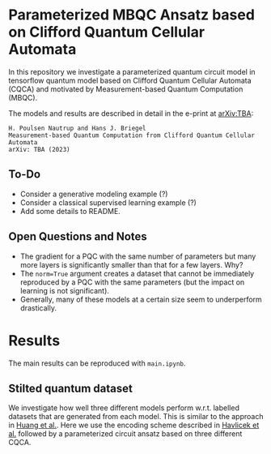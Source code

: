 # Parameterized MBQC Ansatz based on Clifford Quantum Cellular Automata

In this repository we investigate a parameterized quantum circuit model in 
tensorflow quantum model based on Clifford Quantum Cellular Automata (CQCA) and
motivated by Measurement-based Quantum Computation (MBQC).

The models and results are described in detail in the e-print at 
[arXiv:TBA](https://arxiv.org/):

```
H. Poulsen Nautrup and Hans J. Briegel
Measurement-based Quantum Computation from Clifford Quantum Cellular Automata
arXiv: TBA (2023)
```

## To-Do

+ Consider a generative modeling example (?)
+ Consider a classical supervised learning example (?)
+ Add some details to README.


## Open Questions and Notes

+ The gradient for a PQC with the same number of parameters but many more layers is significantly smaller than that for a few layers. Why?
+ The `norm=True` argument creates a dataset that cannot be immediately reproduced by a PQC with the same parameters (but the impact on learning is not significant).
+ Generally, many of these models at a certain size seem to underperform drastically.

# Results

The main results can be reproduced with `main.ipynb`.

## Stilted quantum dataset

We investigate how well three different models perform w.r.t. labelled datasets 
that are generated from each model. This is similar to the approach in
[Huang et al.](https://doi.org/10.1038/s41467-021-22539-9). 
Here we use the encoding scheme described in 
[Havlicek et al.](https://doi.org/10.1038/s41586-019-0980-2) 
followed by a parameterized circuit ansatz based on three different CQCA.
